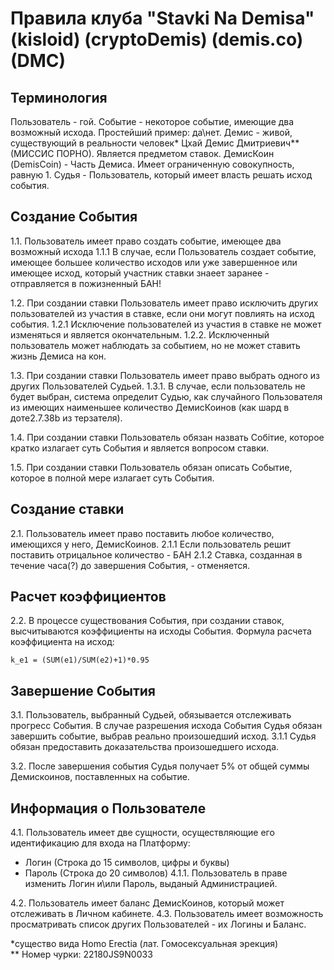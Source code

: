 # Правила клуба "Stavki Na Demisa" (kisloid) (cryptoDemis) (demis.co) (DMC)

## Терминология

Пользователь - гой.
Событие - некоторое событие, имеющие два возможный исхода. Простейший пример: да\нет.
Демис - живой, существующий в реальности человек* Цхай Демис Дмитриевич** (МИССИС ПОРНО). Является предметом ставок.
ДемисКоин (DemisCoin) - Часть Демиса. Имеет ограниченную совокупность, равную 1.
Судья - Пользователь, который имеет власть решать исход события.

## Создание События

1.1. Пользователь имеет право создать событие, имеющее два возможный исхода
1.1.1 В случае, если Пользователь создает событие, имеющее большее количество исходов или уже завершенное или имеющее исход, который участник ставки знаеет заранее - отправляется в пожизненный БАН!

1.2. При создании ставки Пользователь имеет право исключить других пользователей из участия в ставке, если они могут повлиять на исход события.
1.2.1 Исключение пользователей из участия в ставке не может изменяться и является окончательным.
1.2.2. Исключенный пользователь может наблюдать за событием, но не может ставить жизнь Демиса на кон.

1.3. При создании ставки Пользователь имеет право выбрать одного из других Пользователей Судьей.
1.3.1. В случае, если пользователь не будет выбран, система определит Судью, как случайного Пользователя из имеющих наименьшее количество ДемисКоинов (как шард в доте2.7.38b из терзателя).

1.4. При создании ставки Пользователь обязан назвать Собiтие, которое кратко излагает суть События и является вопросом ставки.

1.5. При создании ставки Пользователь обязан описать Событие, которое в полной мере излагает суть События.

## Создание ставки

2.1. Пользователь имеет право поставить любое количество, имеющихся у него, ДемисКоинов.
2.1.1 Если пользователь решит поставить отрицальное количество - БАН
2.1.2 Ставка, созданная в течение часа(?) до завершения События, - отменяется.

## Расчет коэффициентов

2.2. В процессе существования События, при создании ставок, высчитываются коэффициенты на исходы События. Формула расчета коэффициента на исход:
```
k_e1 = (SUM(e1)/SUM(e2)+1)*0.95
```

## Завершение События

3.1. Пользователь, выбранный Судьей, обязывается отслеживать прогресс События. В случае разрешения исхода События Судья обязан завершить событие, выбрав реально произошедший исход.
3.1.1 Судья обязан предоставить доказательства произошедшего исхода.

3.2. После завершения события Судья получает 5% от общей суммы Демискоинов, поставленных на событие.

## Информация о Пользователе

4.1. Пользователь имеет две сущности, осуществляющие его идентификацию для входа на Платформу:
 - Логин (Строка до 15 символов, цифры и буквы)
 - Пароль (Строка до 20 символов)
4.1.1. Пользователь в праве изменить Логин и\или Пароль, выданый Администрацией.

4.2. Пользователь имеет баланс ДемисКоинов, который может отслеживать в Личном кабинете.
4.3. Пользователь имеет возможность просматривать список других Пользователей - их Логины и Баланс.

*существо вида Homo Erectia (лат. Гомосексуальная эрекция)  
** Номер чурки: 22180JS9N0033